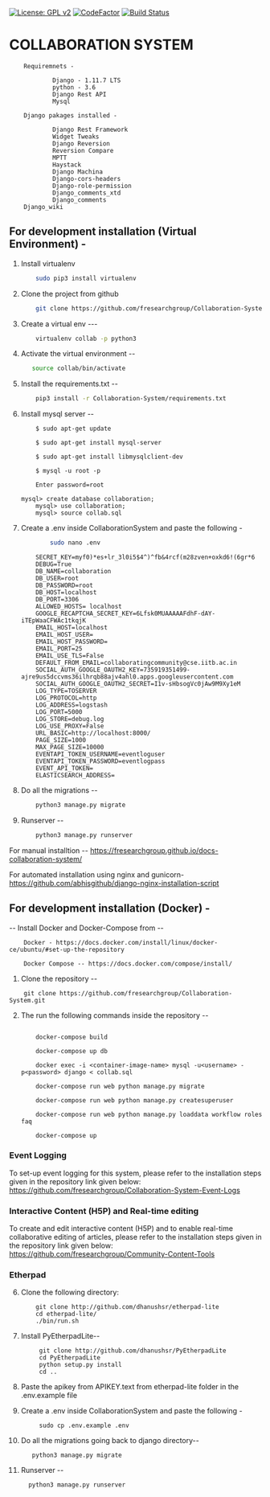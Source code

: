 [![License: GPL v2](https://img.shields.io/badge/License-GPL%20v2-blue.svg)](https://www.gnu.org/licenses/old-licenses/gpl-2.0.en.html)
[![CodeFactor](https://www.codefactor.io/repository/github/fresearchgroup/collaboration-system/badge)](https://www.codefactor.io/repository/github/fresearchgroup/collaboration-system)
[![Build Status](https://travis-ci.org/fresearchgroup/Collaboration-System.svg?branch=master)](https://travis-ci.org/fresearchgroup/Collaboration-System)

# COLLABORATION SYSTEM

        Requiremnets -

                Django - 1.11.7 LTS
                python - 3.6
                Django Rest API
                Mysql

        Django pakages installed -

                Django Rest Framework
                Widget Tweaks
                Django Reversion
                Reversion Compare
                MPTT
                Haystack
                Django Machina
                Django-cors-headers
                Django-role-permission
                Django_comments_xtd
                Django_comments
		Django_wiki


## For development installation (Virtual Environment) - 

1. Install virtualenv 

 	```bash
 		sudo pip3 install virtualenv 
 	```
2. Clone the project from github
	
	```bash
 		git clone https://github.com/fresearchgroup/Collaboration-System.git 
  	```
3. Create a virtual env --- 

	```bash
     	virtualenv collab -p python3 
	```

4. Activate the virtual environment -- 

     ```bash
     	source collab/bin/activate
     ```

5. Install the requirements.txt -- 

	```bash
		pip3 install -r Collaboration-System/requirements.txt
	```

6. Install mysql server --

	```
		$ sudo apt-get update
		
		$ sudo apt-get install mysql-server
 
		$ sudo apt-get install libmysqlclient-dev

        $ mysql -u root -p

        Enter password=root
		
	mysql> create database collaboration;
        mysql> use collaboration;
        mysql> source collab.sql   
	```

7. Create a .env inside CollaborationSystem and paste the following -
	```bash
       		sudo nano .env
	```
    ```
        SECRET_KEY=myf0)*es+lr_3l0i5$4^)^fb&4rcf(m28zven+oxkd6!(6gr*6
        DEBUG=True
        DB_NAME=collaboration
        DB_USER=root
        DB_PASSWORD=root
        DB_HOST=localhost
        DB_PORT=3306
        ALLOWED_HOSTS= localhost
        GOOGLE_RECAPTCHA_SECRET_KEY=6Lfsk0MUAAAAAFdhF-dAY-iTEpWaaCFWAc1tkqjK
        EMAIL_HOST=localhost
        EMAIL_HOST_USER=
        EMAIL_HOST_PASSWORD=
        EMAIL_PORT=25
        EMAIL_USE_TLS=False
        DEFAULT_FROM_EMAIL=collaboratingcommunity@cse.iitb.ac.in
        SOCIAL_AUTH_GOOGLE_OAUTH2_KEY=735919351499-ajre9us5dccvms36ilhrqb88ajv4ahl0.apps.googleusercontent.com
        SOCIAL_AUTH_GOOGLE_OAUTH2_SECRET=I1v-sHbsogVc0jAw9M9Xy1eM
		LOG_TYPE=TOSERVER
		LOG_PROTOCOL=http
		LOG_ADDRESS=logstash
		LOG_PORT=5000
		LOG_STORE=debug.log
		LOG_USE_PROXY=False
		URL_BASIC=http://localhost:8000/
		PAGE_SIZE=1000
		MAX_PAGE_SIZE=10000
		EVENTAPI_TOKEN_USERNAME=eventloguser
		EVENTAPI_TOKEN_PASSWORD=eventlogpass
		EVENT_API_TOKEN=
		ELASTICSEARCH_ADDRESS=
    ```

8. Do all the migrations --

	```bash
		python3 manage.py migrate
	```
			
9. Runserver --

    ```bash
    	python3 manage.py runserver
    ``` 
 
For manual installtion -- https://fresearchgroup.github.io/docs-collaboration-system/

For automated installation using nginx and gunicorn- https://github.com/abhisgithub/django-nginx-installation-script


## For development installation (Docker) - 

 -- Install Docker and Docker-Compose from  --

	    Docker - https://docs.docker.com/install/linux/docker-ce/ubuntu/#set-up-the-repository

	    Docker Compose -- https://docs.docker.com/compose/install/

1. Clone the repository --
```
   	git clone https://github.com/fresearchgroup/Collaboration-System.git
```

2. The run the following commands inside the repository --
 
	```

 		docker-compose build

 		docker-compose up db

	 	docker exec -i <container-image-name> mysql -u<username> -p<password> django < collab.sql

 		docker-compose run web python manage.py migrate

 		docker-compose run web python manage.py createsuperuser

 		docker-compose run web python manage.py loaddata workflow roles faq

		docker-compose up
	```
### Event Logging
To set-up event logging for this system, please refer to the installation steps given in the repository link given below:
https://github.com/fresearchgroup/Collaboration-System-Event-Logs

### Interactive Content (H5P) and Real-time editing
To create and edit interactive content (H5P) and to enable real-time collaborative editing of articles, please refer to the installation steps given in the repository link given below:
https://github.com/fresearchgroup/Community-Content-Tools

### Etherpad


6.  Clone the following directory:

			git clone http://github.com/dhanushsr/etherpad-lite
			cd etherpad-lite/
			./bin/run.sh

7. Install PyEtherpadLite--

			git clone http://github.com/dhanushsr/PyEtherpadLite
			cd PyEtherpadLite
			python setup.py install
			cd ..

8. Paste the apikey from APIKEY.text from etherpad-lite folder in the .env.example file

9. Create a .env inside CollaborationSystem and paste the following -
			
			sudo cp .env.example .env

9. Do all the migrations going back to django directory--

	      python3 manage.py migrate

10. Runserver --

	      python3 manage.py runserver  



